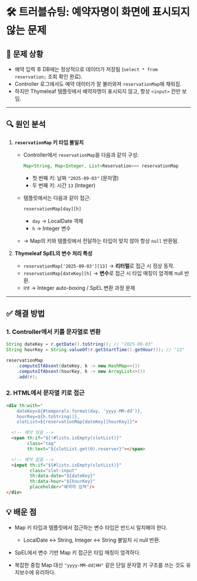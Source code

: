 # 🛠️ 트러블슈팅: 예약자명이 화면에 표시되지 않는 문제

## 📍 문제 상황
- 예약 입력 후 DB에는 정상적으로 데이터가 저장됨 (`select * from reservation;` 조회 확인 완료).
- Controller 로그에서도 예약 데이터가 잘 불러와져 `reservationMap`에 채워짐.
- 하지만 Thymeleaf 템플릿에서 예약자명이 표시되지 않고, 항상 `<input>` 칸만 보임.

---

## 🔍 원인 분석
1. **`reservationMap` 키 타입 불일치**
   - Controller에서 `reservationMap`을 다음과 같이 구성:
     ```java
     Map<String, Map<Integer, List<Reservation>>> reservationMap
     ```
     - 첫 번째 키: 날짜 `"2025-09-03"` (문자열)
     - 두 번째 키: 시간 `13` (Integer)

   - 템플릿에서는 다음과 같이 접근:
     ```html
     reservationMap[day][h]
     ```
     - `day` → LocalDate 객체
     - `h` → Integer 변수

   - → Map의 키와 템플릿에서 전달하는 타입이 맞지 않아 항상 `null` 반환됨.

2. **Thymeleaf SpEL의 변수 처리 특성**
   - `reservationMap['2025-09-03'][13]` → **리터럴**로 접근 시 정상 동작.
   - `reservationMap[dateKey][h]` → **변수**로 접근 시 타입 매칭이 엄격해 null 반환.
   - int → Integer auto-boxing / SpEL 변환 과정 문제

---

## ✅ 해결 방법

### 1. Controller에서 키를 문자열로 변환
```java
String dateKey = r.getDate().toString(); // "2025-09-03"
String hourKey = String.valueOf(r.getStartTime().getHour()); // "13"

reservationMap
    .computeIfAbsent(dateKey, k -> new HashMap<>())
    .computeIfAbsent(hourKey, k -> new ArrayList<>())
    .add(r);
```

### 2. HTML에서 문자열 키로 접근
```html
<div th:with="
    dateKey=${#temporals.format(day, 'yyyy-MM-dd')},
    hourKey=${h.toString()},
    slotList=${reservationMap[dateKey][hourKey]}">

  <!-- 예약 있음 -->
  <span th:if="${!#lists.isEmpty(slotList)}"
        class="tag"
        th:text="${slotList.get(0).reserver}"></span>

  <!-- 예약 없음 -->
  <input th:if="${#lists.isEmpty(slotList)}"
         class="slot-input"
         th:data-date="${dateKey}"
         th:data-hour="${hourKey}"
         placeholder="예약자 입력"/>
</div>

```

## 💡 배운 점

- Map 키 타입과 템플릿에서 접근하는 변수 타입은 반드시 일치해야 한다.

   - LocalDate ↔ String, Integer ↔ String 불일치 시 null 반환.

- SpEL에서 변수 기반 Map 키 접근은 타입 매칭이 엄격하다.

- 복잡한 중첩 Map 대신 `"yyyy-MM-dd|HH"` 같은 단일 문자열 키 구조를 쓰는 것도 유지보수에 유리하다.

